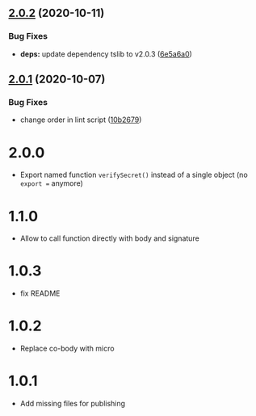 ## [2.0.2](https://github.com/screendriver/verify-github-webhook-secret/compare/v2.0.1...v2.0.2) (2020-10-11)


### Bug Fixes

* **deps:** update dependency tslib to v2.0.3 ([6e5a6a0](https://github.com/screendriver/verify-github-webhook-secret/commit/6e5a6a0b6bff843db1b1c18a6636436787d67b33))

## [2.0.1](https://github.com/screendriver/verify-github-webhook-secret/compare/v2.0.0...v2.0.1) (2020-10-07)


### Bug Fixes

* change order in lint script ([10b2679](https://github.com/screendriver/verify-github-webhook-secret/commit/10b2679dc9c366eec5836946bc1df5c9a0e497bf))

# 2.0.0

- Export named function `verifySecret()` instead of a single object (no `export =` anymore)

# 1.1.0

- Allow to call function directly with body and signature

# 1.0.3

- fix README

# 1.0.2

- Replace co-body with micro

# 1.0.1

- Add missing files for publishing
